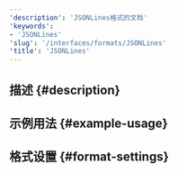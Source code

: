 ```yaml
---
'description': 'JSONLines格式的文档'
'keywords':
- 'JSONLines'
'slug': '/interfaces/formats/JSONLines'
'title': 'JSONLines'
---
```




## 描述 {#description}

## 示例用法 {#example-usage}

## 格式设置 {#format-settings}
